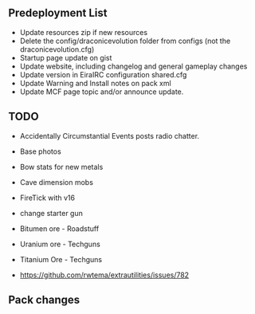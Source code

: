﻿## Predeployment List
- Update resources zip if new resources
- Delete the config/draconicevolution folder from configs (not the draconicevolution.cfg)
- Startup page update on gist
- Update website, including changelog and general gameplay changes
- Update version in EiraIRC configuration shared.cfg
- Update Warning and Install notes on pack xml
- Update MCF page topic and/or announce update.

## TODO

- Accidentally Circumstantial Events posts radio chatter.
- Base photos

- Bow stats for new metals
- Cave dimension mobs
- FireTick with v16

- change starter gun
- Bitumen ore - Roadstuff
- Uranium ore - Techguns
- Titanium Ore - Techguns

- https://github.com/rwtema/extrautilities/issues/782

## Pack changes

